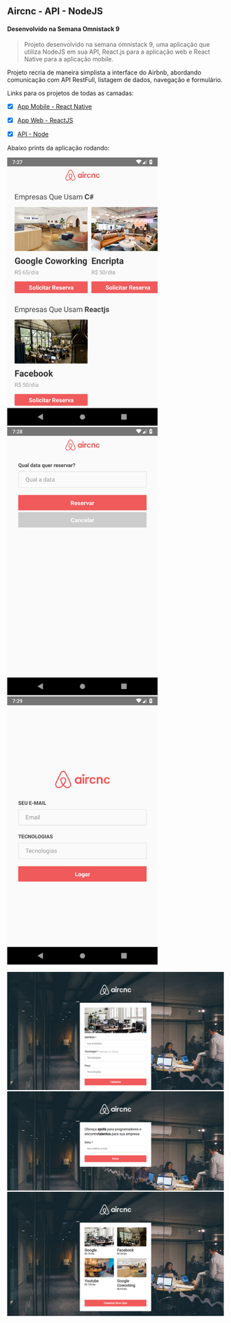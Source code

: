 ## Aircnc - API - NodeJS
#### Desenvolvido na Semana Omnistack 9


> Projeto desenvolvido na semana omnistack 9, uma aplicação que utiliza NodeJS em sua API, React.js para a aplicação web e React Native para a aplicação mobile. 


Projeto recria de maneira simplista a interface do Airbnb, abordando comunicação com API RestFull, listagem de dados, navegação e formulário.


Links para os projetos de todas as camadas:

- [x] [App Mobile - React Native](https://github.com/wilsonneto-dev/Semana_Omnistack_9_Front_Mobile_ReactNative.git)

- [x] [App Web - ReactJS](https://github.com/wilsonneto-dev/Semana_Omnistack_9_Front_Web_ReactJS.git)

- [x] [API - Node](https://github.com/wilsonneto-dev/Semana_Omnistack_9_Server_Node)


Abaixo prints da aplicação rodando:

<img src="/github/app-img1.png" width="350"> <img src="/github/app-img2.png" width="350"> <img src="/github/app-img3.png" width="350">

![](/github/web-img1.png)
![](/github/web-img2.png)
![](/github/web-img3.png)